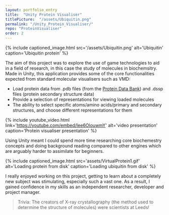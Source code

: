 ```yaml
---
layout: portfolio_entry
title:  "Unity Protein Visualiser"
titlePicture:  "/assets/Ubiquitin.png"
permalink: "/Unity_Protein_Visualiser/"
repo: "ProteinVisualiser"
order: 2
---
```

<!-- main content -->
{% include captioned_image.html src='/assets/Ubiquitin.png' alt='Ubiquitin' caption='Ubiquitin protein' %}

The aim of this project was to explore the use of game technologies to aid in a field of research, in this case the study of molecules in biochemsitry.\
Made in Unity, this application provides some of the core functionalities expected from standard molecular visualisers such as VMD:
- Load protein data from .pdb files (from the [Protein Data Bank][pdb]) and .dssp files (protein secondary structure data)
- Provide a selection of representations for viewing loaded molecules
- The ability to select specific atoms/amino acids/primary and secondary structures, and choose different representations for them

{% include youtube_video.html link='https://youtube.com/embed/Iee6OlouwmY' alt='video presentation' caption='Protein visualiser presentation' %}

Using Unity meant I could spend more time researching core biochemestry concepts and doing background reading compared to other engines which are arguably harder to assimilate for beginners.

{% include captioned_image.html src='assets/VirtualProtein1.gif' alt='Loading protein from disk' caption='Loading ubiquitin from disk' %}

I really enjoyed working on this project, getting to learn about a completely new subject was stimulating, especially such a vast one. As a result, I gained confidence in my skills as an independent researcher, developer and project manager.

> Trivia: The creators of X-ray crystallography (the method used to determine the structure of molecules) were scientists at Leeds!

[pdb]:https://www.rcsb.org
